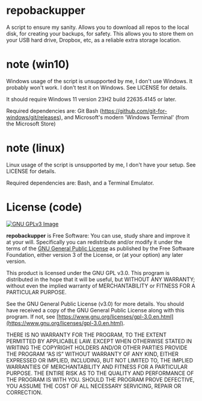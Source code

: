 # repobackupper

A script to ensure my sanity. Allows you to download all repos to the local disk, for creating your backups, for safety. This allows you to store them on your USB hard drive, Dropbox, etc, as a reliable extra storage location.


# note (win10)

Windows usage of the script is unsupported by me, I don't use Windows. It probably won't work. I don't test it on Windows. See LICENSE for details.

It should require Windows 11 version 23H2 build 22635.4145 or later.

Required dependencies are: Git Bash (https://github.com/git-for-windows/git/releases), and Microsoft's modern 'Windows Terminal' (from the Microsoft Store)

# note (linux)

Linux usage of the script is unsupported by me, I don't have your setup. See LICENSE for details.

Required dependencies are: Bash, and a Terminal Emulator.

# License (code)
[![GNU GPLv3 Image](https://www.gnu.org/graphics/gplv3-127x51.png)](http://www.gnu.org/licenses/gpl-3.0.en.html)  

**repobackupper** is Free Software: You can use, study share and improve it at your
will. Specifically you can redistribute and/or modify it under the terms of the
[GNU General Public License](https://www.gnu.org/licenses/gpl.html) as
published by the Free Software Foundation, either version 3 of the License, or
(at your option) any later version.

This product is licensed under the GNU GPL v3.0.
This program is distributed in the hope that it will be useful, 
but WITHOUT ANY WARRANTY; without even the implied warranty of 
MERCHANTABILITY or FITNESS FOR A PARTICULAR PURPOSE. 

See the GNU General Public License (v3.0) for more details. 
You should have received a copy of the GNU General Public License along with
this program.  If not, see [https://www.gnu.org/licenses/gpl-3.0.en.html](https://www.gnu.org/licenses/gpl-3.0.en.html). 

THERE IS NO WARRANTY FOR THE PROGRAM, TO THE EXTENT PERMITTED BY
APPLICABLE LAW. EXCEPT WHEN OTHERWISE STATED IN WRITING THE COPYRIGHT HOLDERS
AND/OR OTHER PARTIES PROVIDE THE PROGRAM “AS IS” WITHOUT WARRANTY OF ANY KIND,
EITHER EXPRESSED OR IMPLIED, INCLUDING, BUT NOT LIMITED TO, THE IMPLIED
WARRANTIES OF MERCHANTABILITY AND FITNESS FOR A PARTICULAR PURPOSE. THE ENTIRE 
RISK AS TO THE QUALITY AND PERFORMANCE OF THE PROGRAM IS WITH YOU. SHOULD THE
PROGRAM PROVE DEFECTIVE, YOU ASSUME THE COST OF ALL NECESSARY SERVICING,
REPAIR OR CORRECTION. 

